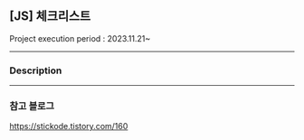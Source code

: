 ## [JS] 체크리스트

Project execution period : 2023.11.21~

---

### Description

---
### 참고 블로그
https://stickode.tistory.com/160